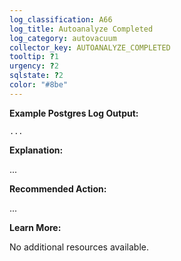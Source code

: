 ```yaml
---
log_classification: A66
log_title: Autoanalyze Completed
log_category: autovacuum
collector_key: AUTOANALYZE_COMPLETED
tooltip: ?1
urgency: ?2
sqlstate: ?2
color: "#8be"
---
```


**Example Postgres Log Output:**

```
...
```

**Explanation:**

...

**Recommended Action:**

...

**Learn More:**

No additional resources available.
